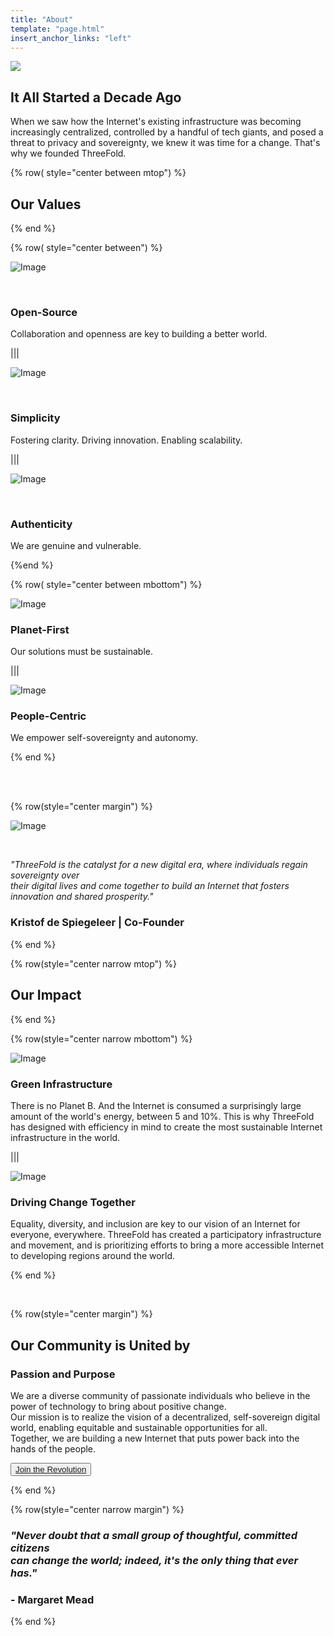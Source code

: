 ```yaml
---
title: "About"
template: "page.html"
insert_anchor_links: "left"
---
```

<!-- section 1 (header) -->

<div class="text-gray-900 bg-cover bg-no-repeat">
    <div class="h-full">
      <div class="flex flex-col items-center md:flex-row">
       <div class="w-full md:w-1/2">
          <div class="block">
            <img
                src="about_geometric_header.png" class="w-full h-full"/>
          </div>
        </div>
        <div class="flex flex-col items-start justify-center w-full lg:py-24 py-6 md:w-1/2">
          <div class="flex flex-col items-start justify-center p-6">
            <h2>It All Started a Decade Ago</strong></h2>
            <p>When we saw how the Internet's existing infrastructure was becoming increasingly centralized, controlled by a handful of tech giants, and posed a threat to privacy and sovereignty, we knew it was time for a change. That's why we founded ThreeFold.</p>
          </div>
        </div>
      </div>
    </div>
  </div>



<!-- section 2 -->

{% row( style="center between mtop") %}

<!-- bgColor="#ececec" -->

## **Our Values**

{% end %}

{% row( style="center between") %}

![Image](opensource.png#icon)

<br>

### **Open-Source**
Collaboration and openness are key to building a better world.

|||

![Image](simplicity.png#icon)

<br>

### **Simplicity**
Fostering clarity. Driving innovation. Enabling scalability.

|||

![Image](authenticity.png#icon)

<br>

### **Authenticity**
We are genuine and vulnerable.

{%end %}

{% row( style="center between mbottom") %}

![Image](planetfirst.png#icon)

### **Planet-First**
Our solutions must be sustainable.

|||

![Image](peoplefirst.png#icon)

### **People-Centric**
We empower self-sovereignty and autonomy.

{% end %}



<br>

<br>

<!-- section 3 -->

<div class="bgtest">

{% row(style="center margin") %}

![Image](KDS.png#mx-auto)

<br>


<i>"ThreeFold is the catalyst for a new digital era, where individuals regain sovereignty over <br>their digital lives and come together to build an Internet that fosters innovation and shared prosperity." </i>

### **Kristof de Spiegeleer** | Co-Founder

{% end %}

</div>

<!-- section 4-->

{% row(style="center narrow mtop") %}

## **Our Impact**

{% end %}

{% row(style="center narrow mbottom") %}

![Image](earth2.png#medium)

### **Green Infrastructure**

There is no Planet B. And the Internet is consumed a surprisingly large amount of the world's energy, between 5 and 10%. This is why ThreeFold has designed with efficiency in mind to create the most sustainable Internet infrastructure in the world. 

|||

![Image](community2.png#medium)

### **Driving Change Together**

Equality, diversity, and inclusion are key to our vision of an Internet for everyone, everywhere. ThreeFold has created a participatory infrastructure and movement, and is prioritizing efforts to bring a more accessible Internet to developing regions around the world.

{% end %}

<br>

<!-- section 5 -->

<div class="bgtest2">

{% row(style="center margin") %}

## Our Community is United by
### **Passion and Purpose**

We are a diverse community of passionate individuals who believe in the power of technology to bring about positive change.<br>
Our mission is to realize the vision of a decentralized, self-sovereign digital world, enabling equitable and sustainable opportunities for all.<br> Together, we are building a new Internet that puts power back into the hands of the people.

<button>[Join the Revolution](https://t.me/threefold)</button>

{% end %}

</div>

<!-- section 6 -->

{% row(style="center narrow  margin") %}

### <i>**"Never doubt that a small group of thoughtful, committed citizens <br> can change the world; indeed, it's the only thing that ever has."**</i> 
### - Margaret Mead

{% end %}

<style>

.bgtest{

  background-image: url("checkerboard.png");
  background-position: center;
  background-repeat: no-repeat;
  background-size: cover;
}

.bgtest2{

  background-image: url("checker4.png");
  background-position: center;
  background-repeat: no-repeat;
  background-size: cover;
}
  
  </style>